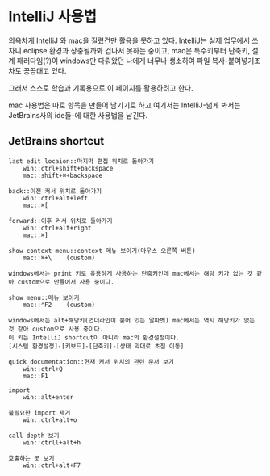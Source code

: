 # IntelliJ 사용법

의욕차게 IntelliJ 와 mac을 질렀건만 활용을 못하고 있다. IntelliJ는 실제 업무에서 쓰자니 eclipse 환경과 상충될까봐 겁나서 못하는 중이고, mac은 특수키부터 단축키, 설계 패러다임(?)이 windows만 다뤄왔던 나에게 너무나 생소하여 파일 복사-붙여넣기조차도 끙끙대고 있다.

그래서 스스로 학습과 기록용으로 이 페이지를 활용하려고 한다.

mac 사용법은 따로 항목을 만들어 남기기로 하고 여기서는 IntelliJ-넓게 봐서는 JetBrains사의 ide들-에 대한 사용법을 남긴다.



## JetBrains shortcut
```
last edit locaion::마지막 편집 위치로 돌아가기
	win::ctrl+shift+backspace
	mac::shift+⌘+backspace
```
```
back::이전 커서 위치로 돌아가기
	win::ctrl+alt+left
	mac::⌘[

forward::이후 커서 위치로 돌아가기
	win::ctrl+alt+right
	mac::⌘]

```
```
show context menu::context 메뉴 보이기(마우스 오른쪽 버튼)
	mac::⌘+\	(custom)

windows에서는 print 키로 유용하게 사용하는 단축키인데 mac에서는 해당 키가 없는 것 같아 custom으로 만들어서 사용 중이다.
```
```
show menu::메뉴 보이기
	mac::⌃F2	(custom)

windows에서는 alt+해당키(언더라인이 붙어 있는 알파벳) mac에서는 역시 해당키가 없는 것 같아 custom으로 사용 중이다.
이 키는 IntelliJ shortcut이 아니라 mac의 환경설정이다.
[시스템 환경설정]-[키보드]-[단축키]-[상태 막대로 초점 이동]
```
```
quick documentation::현재 커서 위치의 관련 문서 보기
	win::ctrl+Q
	mac::F1
```
```
import
	win::alt+enter
```
```
불필요한 import 제거
	win::ctrl+alt+o
```
```
call depth 보기
	win::ctrll+alt+h
```
```
호출하는 곳 보기
	win::ctrl+alt+F7
```
